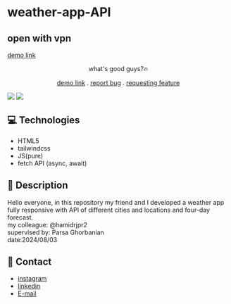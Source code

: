 # weather-app-API
## open with vpn
<a href="https://mehdi-zaree.github.io/weather-app-API">demo link</a>
<p align="center"> what's good guys?🔥</p>
<p align="center">
<a href="https://mehdi-zaree.github.io/weather-app-API">demo link</a> .
<a href="https://github.com/Mehdi-Zaree/weather-app-API/issues">report bug</a> .
<a href="https://github.com/Mehdi-Zaree/weather-app-API/issues">requesting feature</a></p>
<img src="https://github.com/user-attachments/assets/bfcf3add-628c-4bdf-a4b6-e31e16dc9c57"></img>
<img src="https://github.com/user-attachments/assets/0487d1a6-1eee-4d60-8101-865bb9a39ecc"></img>



</p>

## :computer: Technologies 
- HTML5
- tailwindcss
- JS(pure)
- fetch API (async, await)
## :page_facing_up: Description
Hello everyone, in this repository my friend and I developed a weather app fully responsive with API of different cities and locations and four-day forecast.</br>
my colleague: @hamidrjpr2</br>
supervised by: Parsa Ghorbanian</br>
date:2024/08/03
## :iphone: Contact
- [instagram](https://instagram.com/mehdi_zarei-web)
- [linkedin](https://linkedin.com/in/mehdi-zri)
- [E-mail](mahdizarei22019@gmail.com)

 
